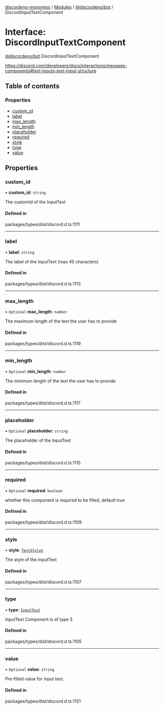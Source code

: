 [discordeno-monorepo](../README.md) / [Modules](../modules.md) / [@discordeno/bot](../modules/discordeno_bot.md) / DiscordInputTextComponent

# Interface: DiscordInputTextComponent

[@discordeno/bot](../modules/discordeno_bot.md).DiscordInputTextComponent

https://discord.com/developers/docs/interactions/message-components#text-inputs-text-input-structure

## Table of contents

### Properties

- [custom_id](discordeno_bot.DiscordInputTextComponent.md#custom_id)
- [label](discordeno_bot.DiscordInputTextComponent.md#label)
- [max_length](discordeno_bot.DiscordInputTextComponent.md#max_length)
- [min_length](discordeno_bot.DiscordInputTextComponent.md#min_length)
- [placeholder](discordeno_bot.DiscordInputTextComponent.md#placeholder)
- [required](discordeno_bot.DiscordInputTextComponent.md#required)
- [style](discordeno_bot.DiscordInputTextComponent.md#style)
- [type](discordeno_bot.DiscordInputTextComponent.md#type)
- [value](discordeno_bot.DiscordInputTextComponent.md#value)

## Properties

### custom_id

• **custom_id**: `string`

The customId of the InputText

#### Defined in

packages/types/dist/discord.d.ts:1111

---

### label

• **label**: `string`

The label of the InputText (max 45 characters)

#### Defined in

packages/types/dist/discord.d.ts:1113

---

### max_length

• `Optional` **max_length**: `number`

The maximum length of the text the user has to provide

#### Defined in

packages/types/dist/discord.d.ts:1119

---

### min_length

• `Optional` **min_length**: `number`

The minimum length of the text the user has to provide

#### Defined in

packages/types/dist/discord.d.ts:1117

---

### placeholder

• `Optional` **placeholder**: `string`

The placeholder of the InputText

#### Defined in

packages/types/dist/discord.d.ts:1115

---

### required

• `Optional` **required**: `boolean`

whether this component is required to be filled, default true

#### Defined in

packages/types/dist/discord.d.ts:1109

---

### style

• **style**: [`TextStyles`](../enums/discordeno_bot.TextStyles.md)

The style of the InputText

#### Defined in

packages/types/dist/discord.d.ts:1107

---

### type

• **type**: [`InputText`](../enums/discordeno_bot.MessageComponentTypes.md#inputtext)

InputText Component is of type 3

#### Defined in

packages/types/dist/discord.d.ts:1105

---

### value

• `Optional` **value**: `string`

Pre-filled value for input text.

#### Defined in

packages/types/dist/discord.d.ts:1121
